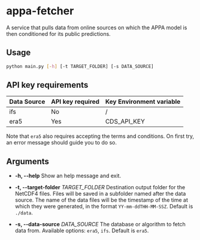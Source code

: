 # appa-fetcher

A service that pulls data from online sources on which the APPA model is then conditioned for its public predictions.

## Usage

```bash
python main.py [-h] [-t TARGET_FOLDER] [-s DATA_SOURCE]
```

## API key requirements

| Data Source | API  key required | Key Environment variable |
|-------------|-------------------|--------------------------|
|ifs          | No                | /                        |
|era5         | Yes               | CDS_API_KEY |

Note that `era5` also requires accepting the terms and conditions. On first try, an error message should guide you to do so.

## Arguments

- **-h, --help**
    Show an help message and exit.

- **-t, --target-folder** _TARGET_FOLDER_
    Destination output folder for the NetCDF4 files. Files will be saved in a subfolder named after the data source. The name of the data files will be the timestamp of the time at which they were generated, in the format `YY-mm-ddTHH-MM-SSZ`. Default is `./data`.

- **-s, --data-source** _DATA_SOURCE_
    The database or algorithm to fetch data from. Available options: `era5`, `ifs`. Default is `era5`.
